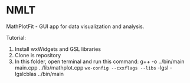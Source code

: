 # NMLT
MathPlotFit - GUI app for data visualization and analysis.

Tutorial:
1. Install wxWidgets and GSL libraries
2. Clone is repository
3. In this folder, open terminal and run this command:
g++ -o ../bin/main main.cpp ../lib/mathplot.cpp `wx-config --cxxflags --libs` -lgsl -lgslcblas
../bin/main
